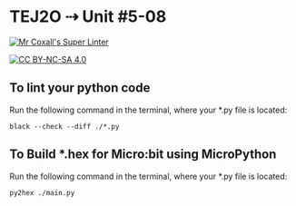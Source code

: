 # TEJ2O ⇢ Unit #5-08

[![Mr Coxall's Super Linter](https://github.com/tej2o-templates/tej2o-unit5-08/workflows/Mr%20Coxall's%20Super%20Linter/badge.svg)](https://github.com/tej2o-templates/tej2o-unit5-08/actions)

[![CC BY-NC-SA 4.0](https://img.shields.io/badge/License-CC%20BY--NC--SA%204.0-blue.svg)](./LICENSE)


## To lint your python code

Run the following command in the terminal, where your *.py file is located:

```console
black --check --diff ./*.py
```
## To Build *.hex for Micro:bit using MicroPython

Run the following command in the terminal, where your *.py file is located:

``` bash
py2hex ./main.py
```